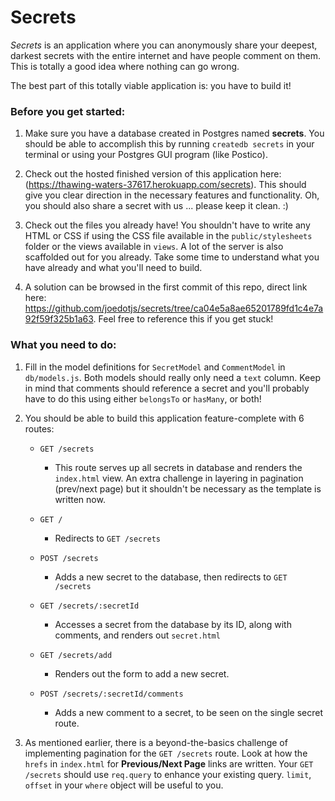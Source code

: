 # Secrets

_Secrets_ is an application where you can anonymously share your deepest, 
darkest secrets with the entire internet and have people comment on them.
This is totally a good idea where nothing can go wrong.

The best part of this totally viable application is: you have to build it!

### Before you get started:

1. Make sure you have a database created in Postgres named **secrets**.
 You should be able to accomplish this by running `createdb secrets` in
 your terminal or using your Postgres GUI program (like Postico).
 
2. Check out the hosted finished version of this application here: (https://thawing-waters-37617.herokuapp.com/secrets).
  This should give you clear direction in the necessary features and functionality.
  Oh, you should also share a secret with us ... please keep it clean. :)
  
3. Check out the files you already have! You shouldn't have to write any HTML or
  CSS if using the CSS file available in the `public/stylesheets` folder or the views
  available in `views`. A lot of the server is also scaffolded out for you already. Take
  some time to understand what you have already and what you'll need to build.
  
4. A solution can be browsed in the first commit of this repo, direct link here: https://github.com/joedotjs/secrets/tree/ca04e5a8ae65201789fd1c4e7a92f59f325b1a63. Feel free to reference this if you get stuck!
  
### What you need to do:

1. Fill in the model definitions for `SecretModel` and `CommentModel` in `db/models.js`.
Both models should really only need a `text` column. Keep in mind that comments should reference a secret and you'll probably have to do this
using either `belongsTo` or `hasMany`, or both!

2. You should be able to build this application feature-complete with 6 routes:
    
    - `GET /secrets`
        - This route serves up all secrets in database and renders the `index.html` view.
          An extra challenge in layering in pagination (prev/next page) but it shouldn't
          be necessary as the template is written now.
          
    - `GET /`
        - Redirects to `GET /secrets`
        
    - `POST /secrets`
        - Adds a new secret to the database, then redirects to `GET /secrets`
        
    - `GET /secrets/:secretId`
        - Accesses a secret from the database by its ID, along with comments,
          and renders out `secret.html`
          
    - `GET /secrets/add`
        - Renders out the form to add a new secret.
        
    - `POST /secrets/:secretId/comments`
        - Adds a new comment to a secret, to be seen on the single secret route.
        
3. As mentioned earlier, there is a beyond-the-basics challenge of implementing pagination for
    the `GET /secrets` route. Look at how the `hrefs` in `index.html` for **Previous/Next Page**
    links are written. Your `GET /secrets` should use `req.query` to enhance your existing query.
    `limit`, `offset` in your `where` object will be useful to you.

